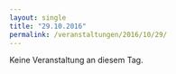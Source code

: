 ```yaml
---
layout: single
title: "29.10.2016"
permalink: /veranstaltungen/2016/10/29/
---
```


Keine Veranstaltung an diesem Tag.
